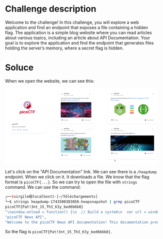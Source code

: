 # Challenge description

Welcome to the challenge! In this challenge, you will explore a web application and find an endpoint that exposes a file containing a hidden flag. The application is a simple blog website where you can read articles about various topics, including an article about API Documentation. Your goal is to explore the application and find the endpoint that generates files holding the server’s memory, where a secret flag is hidden.

# Soluce

When we open the website, we can see this:

![alt text](media/image.png)

Let's click on the "API Documentation" link. We can see there is a `/heapdump` endpoint. When we click on it. It downloads a file. We know that the flag format is `picoCTF{...}`. So we can try to open the file with `strings` command. We can use the command:

```bash
┌──(virgile㉿localhost)-[~/Téléchargements]
└─$ strings heapdump-1743500383050.heapsnapshot | grep picoCTF
picoCTF{Pat!3nt_15_Th3_K3y_bed6b6b8}
"\nwindow.onload = function() {\n  // Build a system\n  var url = window.location.search.match(/url=([^&]+)/);\n  if (url && url.length > 1) {\n    url = decodeURIComponent(url[1]);\n  } else {\n    url = window.location.origin;\n  }\n  var options = {\n  \"swaggerDoc\": {\n    \"openapi\": \"3.0.0\",\n    \"info\": {\n      \"title\": \"picoCTF News API\",\n      \"version\": \"1.0.0\",\n      \"description\": \"Welcome to the picoCTF News API documentation! This documentation provides a detailed overview of the available API endpoints for managing and retrieving news posts.\"\n    },\n    \"paths\": {\n      \"/\": {\n        \"get\": {\n          \"tags\": [\n            \"Free\"\n          ],\n          \"summary\": \"Welcome page\",\n          \"responses\": {\n            \"200\": {\n              \"description\": \"Returns a welcome message.\"\n            }\n          }\n        }\n      },\n      \"/about\": {\n        \"get\": {\n          \"tags\": [\n            \"Free\"\n          ],\n          \"summary\": \"About Us\",\n          \"responses\": {\n            \"200\": {\n              \"desc",
"picoCTF News API",
"Welcome to the picoCTF News API documentation! This documentation provides a detailed overview of the available API endpoints for managing and retrieving news posts.",
```

So the flag is `picoCTF{Pat!3nt_15_Th3_K3y_bed6b6b8}`.